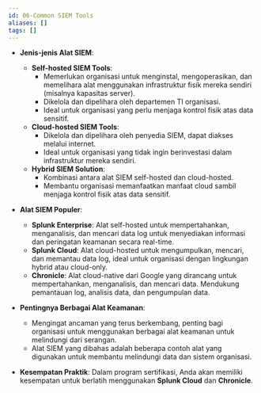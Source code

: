 ```yaml
---
id: 06-Common SIEM Tools
aliases: []
tags: []
---
```


- **Jenis-jenis Alat SIEM**:

  - **Self-hosted SIEM Tools**:
    - Memerlukan organisasi untuk menginstal, mengoperasikan, dan memelihara alat menggunakan infrastruktur fisik mereka sendiri (misalnya kapasitas server).
    - Dikelola dan dipelihara oleh departemen TI organisasi.
    - Ideal untuk organisasi yang perlu menjaga kontrol fisik atas data sensitif.
  - **Cloud-hosted SIEM Tools**:
    - Dikelola dan dipelihara oleh penyedia SIEM, dapat diakses melalui internet.
    - Ideal untuk organisasi yang tidak ingin berinvestasi dalam infrastruktur mereka sendiri.
  - **Hybrid SIEM Solution**:
    - Kombinasi antara alat SIEM self-hosted dan cloud-hosted.
    - Membantu organisasi memanfaatkan manfaat cloud sambil menjaga kontrol fisik atas data sensitif.

- **Alat SIEM Populer**:

  - **Splunk Enterprise**: Alat self-hosted untuk mempertahankan, menganalisis, dan mencari data log untuk menyediakan informasi dan peringatan keamanan secara real-time.
  - **Splunk Cloud**: Alat cloud-hosted untuk mengumpulkan, mencari, dan memantau data log, ideal untuk organisasi dengan lingkungan hybrid atau cloud-only.
  - **Chronicle**: Alat cloud-native dari Google yang dirancang untuk mempertahankan, menganalisis, dan mencari data. Mendukung pemantauan log, analisis data, dan pengumpulan data.

- **Pentingnya Berbagai Alat Keamanan**:

  - Mengingat ancaman yang terus berkembang, penting bagi organisasi untuk menggunakan berbagai alat keamanan untuk melindungi dari serangan.
  - Alat SIEM yang dibahas adalah beberapa contoh alat yang digunakan untuk membantu melindungi data dan sistem organisasi.

- **Kesempatan Praktik**: Dalam program sertifikasi, Anda akan memiliki kesempatan untuk berlatih menggunakan **Splunk Cloud** dan **Chronicle**.
